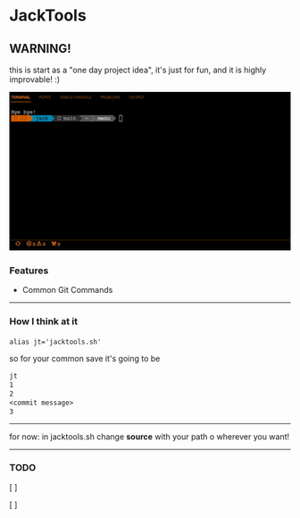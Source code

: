 # JackTools

## WARNING!
this is start as a "one day project idea", it's just for fun, and it is highly improvable! :)


![preview](img/jt.gif)



###  Features

- Common Git Commands
  
-----

###  How I think at it

```alias jt='jacktools.sh'```

so for your common save it's going to be

```
jt
1
2
<commit message>
3
```

-----

for now: in jacktools.sh change **source** with your path o wherever you want!

-----

### TODO
 [ ] 

 [ ] 
